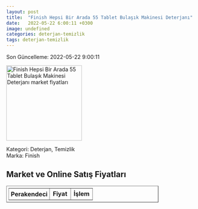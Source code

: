 ```yaml
---
layout: post
title:  "Finish Hepsi Bir Arada 55 Tablet Bulaşık Makinesi Deterjanı"
date:   2022-05-22 6:00:11 +0300
image: undefined
categories: deterjan-temizlik
tags: deterjan-temizlik
---
```


Son Güncelleme: 2022-05-22 9:00:11

<img src="undefined" width="200" alt="Finish Hepsi Bir Arada 55 Tablet Bulaşık Makinesi Deterjanı market fiyatları" />

Kategori: Deterjan, Temizlik
<br />
Marka: Finish

<h2>Market ve Online Satış Fiyatları</h2>

<table border="1" style="padding: 5px;width:80%;">
  <tr>
    <td style="padding: 5px;"><strong>Perakendeci</strong></td>
    <td><strong>Fiyat</strong></td>
    <td><strong>İşlem</strong></td>
  </tr>
  
</table>
